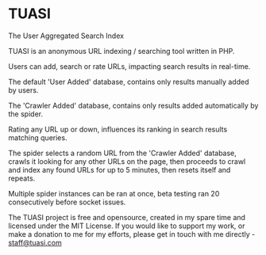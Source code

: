 # TUASI
The User Aggregated Search Index

TUASI is an anonymous URL indexing / searching tool written in PHP.

Users can add, search or rate URLs, impacting search results in real-time.

The default 'User Added' database, contains only results manually added by users.

The 'Crawler Added' database, contains only results added automatically by the spider.

Rating any URL up or down, influences its ranking in search results matching queries.

The spider selects a random URL from the 'Crawler Added' database, crawls it looking for any other URLs on the page, then proceeds to crawl and index any found URLs for up to 5 minutes, then resets itself and repeats.

Multiple spider instances can be ran at once, beta testing ran 20 consecutively before socket issues.


The TUASI project is free and opensource, created in my spare time and licensed under the MIT License. If you would like to support my work, or make a donation to me for my efforts, please get in touch with me directly - staff@tuasi.com
